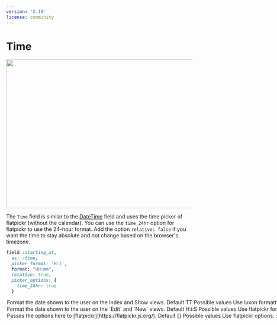 ```yaml
---
version: '2.18'
license: community
---
```


# Time

<!-- Replace this image with one of the Time field -->
<Image src="/assets/img/fields/time.png" width="1674" height="402" alt="" />

The `Time` field is similar to the [DateTime](./date_time) field and uses the time picker of flatpickr (without the calendar). You can use the `time_24hr` option for flatpickr to use the 24-hour format. Add the option `relative: false` if you want the time to stay absolute and not change based on the browser's timezone.

```ruby
field :starting_at,
  as: :time,
  picker_format: 'H:i',
  format: "HH:mm",
  relative: true,
  picker_options: {
    time_24hr: true
  }
```


<Option name="`format`">

Format the date shown to the user on the `Index` and `Show` views.

#### Default

`TT`

#### Possible values

Use [`luxon`](https://moment.github.io/luxon/#/formatting?id=table-of-tokens) formatting tokens.
</Option>

<Option name="`picker_format`">
Format the date shown to the user on the `Edit` and `New` views.

#### Default

`H:i:S`

#### Possible values

Use [`flatpickr`](https://flatpickr.js.org/formatting) formatting tokens.
</Option>

<Option name="`picker_options`;">
Passes the options here to [flatpickr](https://flatpickr.js.org/).

#### Default

`{}`

#### Possible values

Use [`flatpickr`](https://flatpickr.js.org/options) options.

:::warning
These options may override other options like `picker_options`.
:::

</Option>
